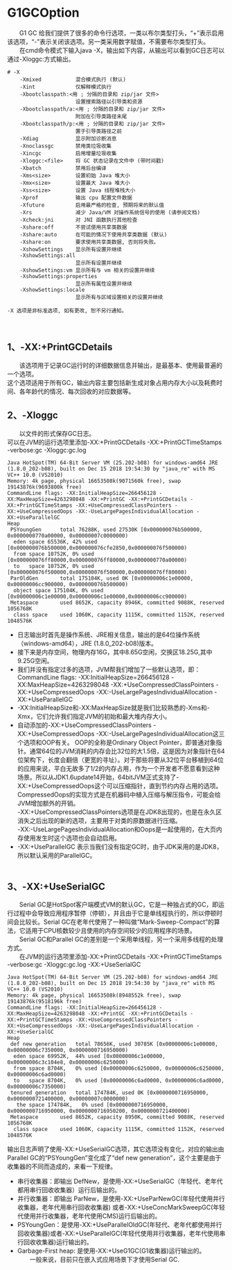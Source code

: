 # G1GCOption
&emsp;&emsp;G1 GC 给我们提供了很多的命令行选项，一类以布尔类型打头，“+”表示启用该选项，“-”表示关闭该选项。另一类采用数字赋值，不需要布尔类型打头。  
&emsp;&emsp;在cmd命令模式下输入java -X，输出如下内容，从输出可以看到GC日志可以通过-Xloggc:<file>方式输出。
```shell
# -X
    -Xmixed           混合模式执行 (默认)
    -Xint             仅解释模式执行
    -Xbootclasspath:<用 ; 分隔的目录和 zip/jar 文件>
                      设置搜索路径以引导类和资源
    -Xbootclasspath/a:<用 ; 分隔的目录和 zip/jar 文件>
                      附加在引导类路径末尾
    -Xbootclasspath/p:<用 ; 分隔的目录和 zip/jar 文件>
                      置于引导类路径之前
    -Xdiag            显示附加诊断消息
    -Xnoclassgc       禁用类垃圾收集
    -Xincgc           启用增量垃圾收集
    -Xloggc:<file>    将 GC 状态记录在文件中 (带时间戳)
    -Xbatch           禁用后台编译
    -Xms<size>        设置初始 Java 堆大小
    -Xmx<size>        设置最大 Java 堆大小
    -Xss<size>        设置 Java 线程堆栈大小
    -Xprof            输出 cpu 配置文件数据
    -Xfuture          启用最严格的检查, 预期将来的默认值
    -Xrs              减少 Java/VM 对操作系统信号的使用 (请参阅文档)
    -Xcheck:jni       对 JNI 函数执行其他检查
    -Xshare:off       不尝试使用共享类数据
    -Xshare:auto      在可能的情况下使用共享类数据 (默认)
    -Xshare:on        要求使用共享类数据, 否则将失败。
    -XshowSettings    显示所有设置并继续
    -XshowSettings:all
                      显示所有设置并继续
    -XshowSettings:vm 显示所有与 vm 相关的设置并继续
    -XshowSettings:properties
                      显示所有属性设置并继续
    -XshowSettings:locale
                      显示所有与区域设置相关的设置并继续

-X 选项是非标准选项, 如有更改, 恕不另行通知。
```
&nbsp;&nbsp;

## 1、-XX:+PrintGCDetails
&emsp;&emsp;该选项用于记录GC运行时的详细数据信息并输出，是最基本、使用最普遍的一个选项。  
这个选项适用于所有GC，输出内容主要包括新生成对象占用内存大小以及耗费时间、各年龄代的情况、每次回收的对应数据等。
&nbsp;&nbsp;
&nbsp;&nbsp;

## 2、-Xloggc
&emsp;&emsp;以文件的形式保存GC日志。  
可以在JVM的运行选项里添加-XX:+PrintGCDetails -XX:+PrintGCTimeStamps -verbose:gc -Xloggc:gc.log
```shell
Java HotSpot(TM) 64-Bit Server VM (25.202-b08) for windows-amd64 JRE (1.8.0_202-b08), built on Dec 15 2018 19:54:30 by "java_re" with MS VC++ 10.0 (VS2010)
Memory: 4k page, physical 16653508k(9071560k free), swap 19143876k(9693800k free)
CommandLine flags: -XX:InitialHeapSize=266456128 -XX:MaxHeapSize=4263298048 -XX:+PrintGC -XX:+PrintGCDetails -XX:+PrintGCTimeStamps -XX:+UseCompressedClassPointers -XX:+UseCompressedOops -XX:-UseLargePagesIndividualAllocation -XX:+UseParallelGC 
Heap
 PSYoungGen      total 76288K, used 27530K [0x000000076b500000, 0x0000000770a00000, 0x00000007c0000000)
  eden space 65536K, 42% used [0x000000076b500000,0x000000076cfe2850,0x000000076f500000)
  from space 10752K, 0% used [0x000000076ff80000,0x000000076ff80000,0x0000000770a00000)
  to   space 10752K, 0% used [0x000000076f500000,0x000000076f500000,0x000000076ff80000)
 ParOldGen       total 175104K, used 0K [0x00000006c1e00000, 0x00000006cc900000, 0x000000076b500000)
  object space 175104K, 0% used [0x00000006c1e00000,0x00000006c1e00000,0x00000006cc900000)
 Metaspace       used 8652K, capacity 8946K, committed 9088K, reserved 1056768K
  class space    used 1060K, capacity 1115K, committed 1152K, reserved 1048576K
```
* 日志输出时首先是操作系统、JRE相关信息，输出的是64位操作系统（windows-amd64），JRE (1.8.0_202-b08)版本。  
* 接下来是内存空间，物理内存16G，其中8.65G空闲，交换区18.25G,其中9.25G空闲。  
* 我们并没有指定过多的选项，JVM帮我们增加了一些默认选项，即：CommandLine flags: -XX:InitialHeapSize=266456128 -XX:MaxHeapSize=4263298048 -XX:+UseCompressedClassPointers -XX:+UseCompressedOops -XX:-UseLargePagesIndividualAllocation -XX:+UseParallelGC  
* -XX:InitialHeapSize和-XX:MaxHeapSize就是我们比较熟悉的-Xms和-Xmx，它们允许我们指定JVM的初始和最大堆内存大小。  
* 自动添加的-XX:+UseCompressedClassPointers -XX:+UseCompressedOops -XX:-UseLargePagesIndividualAllocation这三个选项和OOP有关。  OOP的全称是Ordinary Object Pointer，即普通对象指针。通常64位的JVM消耗的内存会比32位的大1.5倍，这是因为对象指针在64位架构下，长度会翻倍（更宽的寻址）。对于那些将要从32位平台移植到64位的应用来说，平白无故多了1/2的内存占用，作为一个开发者不愿意看到这种场景。所以从JDK1.6update14开始，64bitJVM正式支持了-XX:+UseCompressedOops这个可以压缩指针，直到节约内存占用的选项。CompressedOops的实现方式是在机器码中植入压缩与解压指令，可能会给JVM增加额外的开销。  
-XX:+UseCompressedClassPointers选项是在JDK8出现的，也是在永久区消失之后出现的新的选项，主要用于对类的原数据进行压缩。  
-XX:-UseLargePagesIndividualAllocation和Oops是一起使用的，在大页内存使用发生时这个选项也会自动启用。  
* -XX:+UseParallelGC 表示当我们没有指定GC时，由于JDK采用的是JDK8，所以默认采用的ParallelGC。  
&nbsp;&nbsp;
&nbsp;&nbsp;

## 3、-XX:+UseSerialGC
&emsp;&emsp;Serial GC是HotSpot客户端模式VM的默认GC，它是一种独占式的GC，即运行过程中会导致应用程序暂停（停顿），并且由于它是单线程执行的，所以停顿时间会比较长。Serial GC在老年代使用了一种叫做“Mark-Sweep-Compact”的算法，它适用于CPU核数较少且使用的内存空间较少的应用程序的场景。  
&emsp;&emsp;Serial GC和Parallel GC的差别是一个采用单线程，另一个采用多线程的处理方式。  
&emsp;&emsp;在JVM的运行选项里添加-XX:+PrintGCDetails -XX:+PrintGCTimeStamps -verbose:gc -Xloggc:gc.log -XX:+UseSerialGC
```shell
Java HotSpot(TM) 64-Bit Server VM (25.202-b08) for windows-amd64 JRE (1.8.0_202-b08), built on Dec 15 2018 19:54:30 by "java_re" with MS VC++ 10.0 (VS2010)
Memory: 4k page, physical 16653508k(8948552k free), swap 19143876k(9518196k free)
CommandLine flags: -XX:InitialHeapSize=266456128 -XX:MaxHeapSize=4263298048 -XX:+PrintGC -XX:+PrintGCDetails -XX:+PrintGCTimeStamps -XX:+UseCompressedClassPointers -XX:+UseCompressedOops -XX:-UseLargePagesIndividualAllocation -XX:+UseSerialGC 
Heap
 def new generation   total 78656K, used 30785K [0x00000006c1e00000, 0x00000006c7350000, 0x0000000716950000)
  eden space 69952K,  44% used [0x00000006c1e00000, 0x00000006c3c104e8, 0x00000006c6250000)
  from space 8704K,   0% used [0x00000006c6250000, 0x00000006c6250000, 0x00000006c6ad0000)
  to   space 8704K,   0% used [0x00000006c6ad0000, 0x00000006c6ad0000, 0x00000006c7350000)
 tenured generation   total 174784K, used 0K [0x0000000716950000, 0x0000000721400000, 0x00000007c0000000)
   the space 174784K,   0% used [0x0000000716950000, 0x0000000716950000, 0x0000000716950200, 0x0000000721400000)
 Metaspace       used 8652K, capacity 8950K, committed 9088K, reserved 1056768K
  class space    used 1060K, capacity 1115K, committed 1152K, reserved 1048576K
```
输出日志声明了使用-XX:+UseSerialGC选项，其它选项没有变化，对应的输出由Parallel GC的“PSYoungGen”变化成了“def new generation”，这个主要是由于收集器的不同而造成的，来看一下规律。
* 串行收集器：即输出 DefNew，是使用-XX:+UseSerialGC（年轻代、老年代都用串行回收收集器）运行后输出的。
* 并行收集器：即输出 ParNew，是使用-XX:+UseParNewGC(年轻代使用并行收集器，老年代用串行回收收集器) 或者-XX:+UseConcMarkSweepGC(年轻代使用并行收集器，老年代使用CMS)运行后输出的。
* PSYoungGen：是使用-XX:+UseParallelOldGC(年轻代、老年代都使用并行回收收集器)或者-XX:+UseParallelGC(年轻代使用并行收集器，老年代使用串行回收收集器)运行输出的。
* Garbage-First heap: 是使用-XX:+UseG1GC(G1收集器)运行输出的。  
&emsp;&emsp;一般来说，目前只在嵌入式应用场景下才使用Serial GC.








